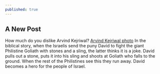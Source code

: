 ```yaml
---
published: true
---
```







## A New Post

How much do you dislike Arvind Kejriwal?
[Arvind Kejriwal photo](https://upload.wikimedia.org/wikipedia/commons/0/06/ArvindKejriwal2.jpg)
In the biblical story, when the Israelis send the puny David to fight the giant Philistine Goliath with stones and a sling, the latter thinks it is a joke. David pulls out a stone, puts it into his sling and shoots at Goliath who falls to the ground. When the rest of the Philistines see this they run away. David becomes a hero for the people of Israel.

